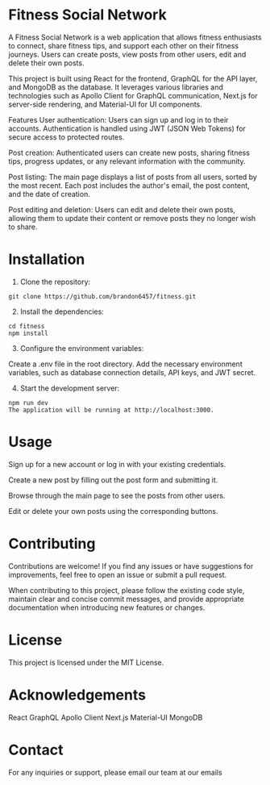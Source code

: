 # Fitness Social Network

A Fitness Social Network is a web application that allows fitness enthusiasts to connect, share fitness tips, and support each other on their fitness journeys. Users can create posts, view posts from other users, edit and delete their own posts.

This project is built using React for the frontend, GraphQL for the API layer, and MongoDB as the database. It leverages various libraries and technologies such as Apollo Client for GraphQL communication, Next.js for server-side rendering, and Material-UI for UI components.

Features
User authentication: Users can sign up and log in to their accounts. Authentication is handled using JWT (JSON Web Tokens) for secure access to protected routes.

Post creation: Authenticated users can create new posts, sharing fitness tips, progress updates, or any relevant information with the community.

Post listing: The main page displays a list of posts from all users, sorted by the most recent. Each post includes the author's email, the post content, and the date of creation.

Post editing and deletion: Users can edit and delete their own posts, allowing them to update their content or remove posts they no longer wish to share.

# Installation
1. Clone the repository:

```
git clone https://github.com/brandon6457/fitness.git
```

2. Install the dependencies:

```
cd fitness
npm install
```
3. Configure the environment variables:

Create a .env file in the root directory.
Add the necessary environment variables, such as database connection details, API keys, and JWT secret.

4. Start the development server:

```
npm run dev
The application will be running at http://localhost:3000.
```

# Usage

Sign up for a new account or log in with your existing credentials.

Create a new post by filling out the post form and submitting it.

Browse through the main page to see the posts from other users.

Edit or delete your own posts using the corresponding buttons.

# Contributing
Contributions are welcome! If you find any issues or have suggestions for improvements, feel free to open an issue or submit a pull request.

When contributing to this project, please follow the existing code style, maintain clear and concise commit messages, and provide appropriate documentation when introducing new features or changes.

# License

This project is licensed under the MIT License.

# Acknowledgements
React
GraphQL
Apollo Client
Next.js
Material-UI
MongoDB

# Contact
For any inquiries or support, please email our team at our emails  


